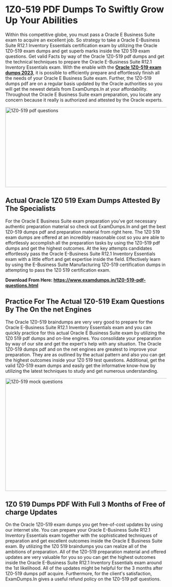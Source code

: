 <h1><strong>1Z0-519 PDF Dumps To Swiftly Grow Up Your Abilities</strong></h1>
<p>Within this competitive globe, you must pass a Oracle E Business Suite exam to acquire an excellent job. So strategy to take a Oracle E-Business Suite R12.1 Inventory Essentials certification exam by utilizing the Oracle 1Z0-519 exam dumps and get superb marks inside the 1Z0 519 exam questions. Get valid Facts by way of the Oracle 1Z0-519 pdf dumps and get the technical techniques to prepare the Oracle E-Business Suite R12.1 Inventory Essentials exam. With the enable with the <strong><a href="https://www.examdumps.in/1Z0-519-pdf-questions.html">Oracle 1Z0-519 exam dumps 2023</a></strong>, it is possible to efficiently prepare and effortlessly finish all the needs of your Oracle E Business Suite exam. Further, the 1Z0-519 dumps pdf are on a regular basis updated by the Oracle authorities so you will get the newest details from ExamDumps.In at your affordability. Throughout the Oracle E Business Suite exam preparation, you locate any concern because it really is authorized and attested by the Oracle experts.</p>
<p><img src="https://i.ibb.co/zxJwW90/Copy-of-Online-Classes-Twitter-header-post-Made-with-Poster-My-Wall-1.png" alt="1Z0-519 pdf questions" width="750" height="250" /></p>
<h2><strong>Actual Oracle 1Z0 519 Exam Dumps Attested By The Specialists</strong></h2>
<p>For the Oracle E Business Suite exam preparation you've got necessary authentic preparation material so check out ExamDumps.In and get the best 1Z0-519 dumps pdf and preparation material from right here. The 1Z0 519 exam dumps are offered at an incredibly reasonable cost so you are able to effortlessly accomplish all the preparation tasks by using the 1Z0-519 pdf dumps and get the highest outcomes. At the key attempts candidates effortlessly pass the Oracle E-Business Suite R12.1 Inventory Essentials exam with a little effort and get expertise inside the field. Effectively learn by using the E-Business Suite Manufacturing 1Z0-519 certification dumps in attempting to pass the 1Z0 519 certification exam.</p>
<p><strong>Download From Here:&nbsp;<a href="https://www.examdumps.in/1Z0-519-pdf-questions.html">https://www.examdumps.in/1Z0-519-pdf-questions.html</a></strong></p>
<h2><strong>Practice For The Actual 1Z0-519 Exam Questions By The On the net Engines</strong></h2>
<p>The Oracle 1Z0-519 braindumps are very very good to prepare for the Oracle E-Business Suite R12.1 Inventory Essentials exam and you can quickly practice for this actual Oracle E Business Suite exam by utilizing the 1Z0 519 pdf dumps and on-line engines. You consolidate your preparation by way of our site and get the expert's help with any situation. The Oracle 1Z0-519 dumps pdf and on the net engines are greatest to improve your preparation. They are as outlined by the actual pattern and also you can get the highest outcomes inside your 1Z0 519 test questions. Additional, get the valid 1Z0-519 exam dumps and easily get the informative know-how by utilizing the latest techniques to study and get numerous understanding.</p>
<p><a href="https://www.examdumps.in/1Z0-519-pdf-questions.html"><img src="https://i.ibb.co/QkNtdwY/Copy-of-Zoom-Online-Classes-Facebook-Share-Po-Made-with-Poster-My-Wall-1.jpg" alt="1Z0-519 mock questions" width="670" height="352" /></a></p>
<h2><strong>1Z0 519 Dumps PDF With Full 3 Months of Free of charge Updates</strong></h2>
<p>On the Oracle 1Z0-519 exam dumps you get free-of-cost updates by using our internet site. You can prepare your Oracle E-Business Suite R12.1 Inventory Essentials exam together with the sophisticated techniques of preparation and get excellent outcomes inside the Oracle E Business Suite exam. By utilizing the 1Z0 519 braindumps you can realize all of the ambitions of preparation. All of the 1Z0-519 preparation material and offered updates are very valuable for you so you can get the highest outcomes inside the Oracle E-Business Suite R12.1 Inventory Essentials exam around the 1st likelihood. All of the updates might be helpful for the 3 months after 1Z0-519 dumps pdf acquire. Furthermore, for the client's satisfaction, ExamDumps.In gives a useful refund policy on the 1Z0-519 pdf questions.</p>
